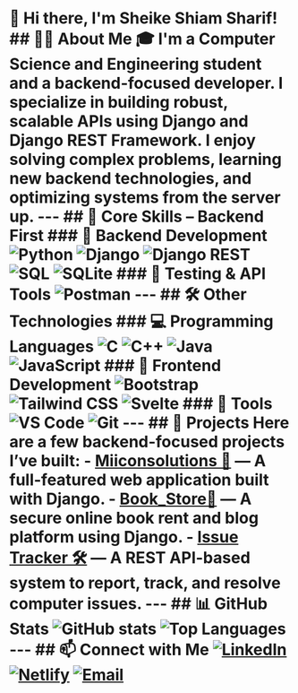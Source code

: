 # 👋 Hi there, I'm Sheike Shiam Sharif! ## 👨‍💻 About Me 🎓 I'm a **Computer Science and Engineering** student and a **backend-focused developer**. I specialize in building robust, scalable APIs using Django and Django REST Framework. I enjoy solving complex problems, learning new backend technologies, and optimizing systems from the server up. --- ## 🧠 Core Skills – Backend First ### 🐍 Backend Development ![Python](https://img.shields.io/badge/-Python-3776AB?style=flat&logo=python&logoColor=white) ![Django](https://img.shields.io/badge/-Django-092E20?style=flat&logo=django&logoColor=white) ![Django REST](https://img.shields.io/badge/-Django%20REST-FF1709?style=flat&logo=django&logoColor=white) ![SQL](https://img.shields.io/badge/-SQL-4479A1?style=flat&logo=postgresql&logoColor=white) ![SQLite](https://img.shields.io/badge/-SQLite-003B57?style=flat&logo=sqlite&logoColor=white) ### 🧪 Testing & API Tools ![Postman](https://img.shields.io/badge/-Postman-FF6C37?style=flat&logo=postman&logoColor=white) --- ## 🛠️ Other Technologies ### 💻 Programming Languages ![C](https://img.shields.io/badge/-C-A8B9CC?style=flat&logo=c&logoColor=white) ![C++](https://img.shields.io/badge/-C++-00599C?style=flat&logo=cplusplus&logoColor=white) ![Java](https://img.shields.io/badge/-Java-007396?style=flat&logo=java&logoColor=white) ![JavaScript](https://img.shields.io/badge/-JavaScript-F7DF1E?style=flat&logo=javascript&logoColor=black) ### 🎨 Frontend Development ![Bootstrap](https://img.shields.io/badge/-Bootstrap-563D7C?style=flat&logo=bootstrap&logoColor=white) ![Tailwind CSS](https://img.shields.io/badge/-Tailwind%20CSS-38B2AC?style=flat&logo=tailwind-css&logoColor=white) ![Svelte](https://img.shields.io/badge/-Svelte-FF3E00?style=flat&logo=svelte&logoColor=white) ### 🧰 Tools ![VS Code](https://img.shields.io/badge/-VS%20Code-007ACC?style=flat&logo=visual-studio-code&logoColor=white) ![Git](https://img.shields.io/badge/-Git-F05032?style=flat&logo=git&logoColor=white) --- ## 🚀 Projects Here are a few backend-focused projects I’ve built: - [**Miiconsolutions 🍔**](https://www.miiconsolutions.com/) — A full-featured web application built with Django. - [**Book_Store🏦**](https://github.com/shiamsharif/Book_Store/) — A secure online book rent and blog platform using Django. - [**Issue Tracker 🛠️**](https://github.com/shiamsharif/project3) — A REST API-based system to report, track, and resolve computer issues. --- ## 📊 GitHub Stats ![GitHub stats](https://github-readme-stats.vercel.app/api?username=shiamsharif&show_icons=true&theme=radical) ![Top Languages](https://github-readme-stats.vercel.app/api/top-langs/?username=shiamsharif&layout=compact&theme=radical) --- ## 📫 Connect with Me [![LinkedIn](https://img.shields.io/badge/-LinkedIn-0A66C2?style=flat&logo=linkedin&logoColor=white)](https://www.linkedin.com/in/shiam-sharif-736339251/) [![Netlify](https://img.shields.io/badge/-Netlify-00C7B7?style=flat&logo=netlify&logoColor=white)](https://app.netlify.com/teams/shiamsharif) [![Email](https://img.shields.io/badge/-Email-D14836?style=flat&logo=gmail&logoColor=white)](mailto:shiam.sharif.07@gmail.com)

